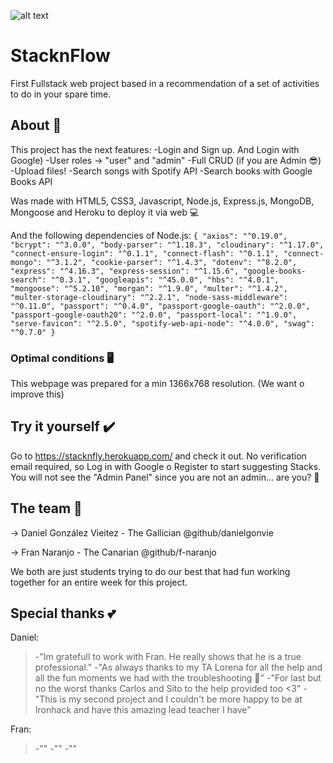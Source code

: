 ![alt text](https://i.ibb.co/jftXMwv/imagen.png)
# StacknFlow 

First Fullstack web project based in a recommendation of a set of activities to do in your spare time. 


## About 📝
This project has the next features:
-Login and Sign up. And Login with Google)
-User roles -> "user" and "admin"
-Full CRUD (if you are Admin 😎)
-Upload files!
-Search songs with Spotify API
-Search books with Google Books API

Was made with HTML5, CSS3, Javascript, Node.js, Express.js, MongoDB, Mongoose and Heroku to deploy it via web 💻

And the following dependencies of Node.js:
`{
    "axios": "^0.19.0",
    "bcrypt": "^3.0.0",
    "body-parser": "^1.18.3",
    "cloudinary": "^1.17.0",
    "connect-ensure-login": "^0.1.1",
    "connect-flash": "^0.1.1",
    "connect-mongo": "^3.1.2",
    "cookie-parser": "^1.4.3",
    "dotenv": "^8.2.0",
    "express": "^4.16.3",
    "express-session": "^1.15.6",
    "google-books-search": "^0.3.1",
    "googleapis": "^45.0.0",
    "hbs": "^4.0.1",
    "mongoose": "^5.2.10",
    "morgan": "^1.9.0",
    "multer": "^1.4.2",
    "multer-storage-cloudinary": "^2.2.1",
    "node-sass-middleware": "^0.11.0",
    "passport": "^0.4.0",
    "passport-google-oauth": "^2.0.0",
    "passport-google-oauth20": "^2.0.0",
    "passport-local": "^1.0.0",
    "serve-favicon": "^2.5.0",
    "spotify-web-api-node": "^4.0.0",
    "swag": "^0.7.0"
  }`


### Optimal conditions 🖥️
This webpage was prepared for a min 1366x768 resolution. 
(We want o improve this)


## Try it yourself ✔️

Go to https://stacknfly.herokuapp.com/ and check it out. 
No verification email required, so Log in with Google o Register to start suggesting Stacks.
You will not see the "Admin Panel" since you are not an admin... are you? 🤔

## The team 🤝

-> Daniel González Vieitez - The Gallician
@github/danielgonvie

-> Fran Naranjo - The Canarian
@github/f-naranjo

We both are just students trying to do our best that had fun working together for an entire week for this project.

## Special thanks 💕

Daniel: 
> -"Im gratefull to work with Fran. He really shows that he is a true professional."
> -"As always thanks to my TA Lorena for all the help and all the fun moments we had with the troubleshooting 🤣"
> -"For last but no the worst thanks Carlos and Sito to the help provided too <3"
> -"This is my second project and I couldn't be more happy to be at Ironhack and have this amazing lead teacher I have"

Fran:
>-""
>-""
>-""